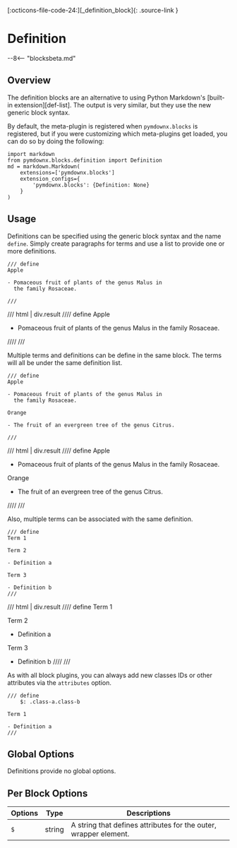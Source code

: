 [:octicons-file-code-24:][_definition_block]{: .source-link }

# Definition

--8<-- "blocksbeta.md"

## Overview

The definition blocks are an alternative to using Python Markdown's [built-in extension][def-list]. The output is very
similar, but they use the new generic block syntax.

By default, the meta-plugin is registered when `pymdownx.blocks` is registered, but if you were customizing which
meta-plugins get loaded, you can do so by doing the following:

```py3
import markdown
from pymdownx.blocks.definition import Definition
md = markdown.Markdown(
    extensions=['pymdownx.blocks']
    extension_configs={
        'pymdownx.blocks': {Definition: None}
    }
)
```

## Usage

Definitions can be specified using the generic block syntax and the name `define`. Simply create paragraphs for terms
and use a list to provide one or more definitions.

```text title="Definition"
/// define
Apple

- Pomaceous fruit of plants of the genus Malus in
  the family Rosaceae.

///
```

/// html | div.result
//// define
Apple

- Pomaceous fruit of plants of the genus Malus in
  the family Rosaceae.

////
///

Multiple terms and definitions can be define in the same block. The terms will all be under the same definition list.

```text title="Multiple Definitions"
/// define
Apple

- Pomaceous fruit of plants of the genus Malus in
  the family Rosaceae.

Orange

- The fruit of an evergreen tree of the genus Citrus.

///
```

/// html | div.result
//// define
Apple

- Pomaceous fruit of plants of the genus Malus in
  the family Rosaceae.

Orange

- The fruit of an evergreen tree of the genus Citrus.

////
///

Also, multiple terms can be associated with the same definition.


```
/// define
Term 1

Term 2

- Definition a

Term 3

- Definition b
///
```

/// html | div.result
//// define
Term 1

Term 2

- Definition a

Term 3

- Definition b
////
///

As with all block plugins, you can always add new classes IDs or other attributes via the `attributes` option.

```
/// define
    $: .class-a.class-b

Term 1

- Definition a
///
```

## Global Options

Definitions provide no global options.

## Per Block Options

Options      | Type       | Descriptions
------------ | ---------- | ------------
`$`          | string     | A string that defines attributes for the outer, wrapper element.
